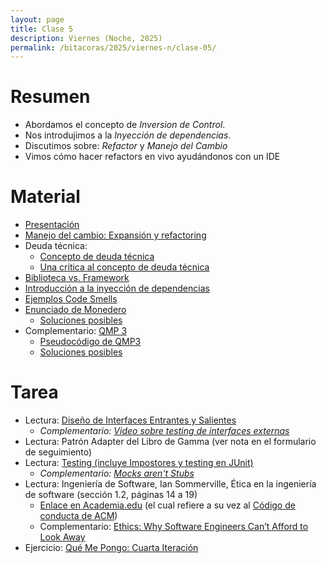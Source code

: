 ```yaml
---
layout: page
title: Clase 5
description: Viernes (Noche, 2025)
permalink: /bitacoras/2025/viernes-n/clase-05/
---
```



# Resumen

- Abordamos el concepto de _Inversion de Control_.
- Nos introdujimos a la _Inyección de dependencias_.
- Discutimos sobre: _Refactor_ y _Manejo del Cambio_
- Vimos cómo hacer refactors en vivo ayudándonos con un IDE

# Material

- [Presentación](https://docs.google.com/presentation/d/1Y53o0lifOgAMsdTTg9v4BSR94Pnf-K44mqz1rOy8oU4/edit#slide=id.g82d3d5330f_0_705)
- [Manejo del cambio: Expansión y refactoring](https://docs.google.com/document/d/1cAje0qwy3Cus_ob0r-tatbcT01sDFeLt3MmSVmLeSxk/edit?usp=sharing)
- Deuda técnica:
   - [Concepto de deuda técnica](https://www.youtube.com/watch?v=OfIYiyg1op8&t=400s)
   - [Una crítica al concepto de deuda técnica](https://www.youtube.com/watch?v=DvfMOJaIzhY)
- [Biblioteca vs. Framework](https://docs.google.com/document/d/1D_MCoh4J8kL1MAKNlbDgAMu2nYxri-81nZBYOPFWnO0/edit#heading=h.6ab0fffv8tld)
- [Introducción a la inyección de dependencias](https://docs.google.com/document/d/1GsW-hVF0XR76KunDILqkltyE1KIBvj3ldCCkyStjne0/edit?usp=sharing)
- [Ejemplos Code Smells](https://docs.google.com/document/d/1N-ZFQqcmge7TozZ1zOcW1tbFrn9IFEJm91X8MFGysik/edit?usp=sharing)
- [Enunciado de Monedero](https://github.com/dds-utn/dds-monedero-java8)
    - [Soluciones posibles](https://github.com/dds-utn/dds-monedero-java8/branches/all)
- Complementario: [QMP 3](https://docs.google.com/document/d/1XGb_Xt2v3viZY4RNky6zguL-ATv1iqEzHWhK4a6vsIk/edit)
    - [Pseudocódigo de QMP3](https://drive.google.com/file/d/1wRcRZSLDspmMMTtWlfB5c8P85moKgnQp/view?usp=sharing)
    - [Soluciones posibles](https://docs.google.com/document/d/1eMm7sRyyi-PJ8YFt0Ro2ecxfHBC6WJBlui7x21rFA2Q/edit#heading=h.uyku9mnteh0t)


# Tarea

- Lectura: [Diseño de Interfaces Entrantes y Salientes](https://docs.google.com/document/d/1LurA-bCEHhCsIPFiFg1rqfIdfe5SdS4wBePfG45nDqg/edit#)
   - _Complementario: [Video sobre testing de interfaces externas](https://www.youtube.com/watch?v=-p7_NUDLRB0&index=1&list=PLTpxfh7PF3OpJSMNNPaYxLJii3Xm7PPA_)_
- Lectura: Patrón Adapter del Libro de Gamma (ver nota en el formulario de seguimiento)
- Lectura: [Testing (incluye Impostores y testing en JUnit)]({{site.baseurl}}/apuntes/validacion)
   - _Complementario: [Mocks aren't Stubs](https://martinfowler.com/articles/mocksArentStubs.html)_
- Lectura: Ingeniería de Software, Ian Sommerville, Ética en la ingeniería de software (sección 1.2, páginas 14 a 19)
   - [Enlace en Academia.edu](https://www.academia.edu/25063155/Ingenieria_de_Software_Somerville) (el cual refiere a su vez al [Código de conducta de ACM](https://ethics.acm.org/code-of-ethics/software-engineering-code/))
   - Complementario: [Ethics: Why Software Engineers Can’t Afford to Look Away](https://ieeexplore.ieee.org/stamp/stamp.jsp?tp=&arnumber=10372461&tag=1)
- Ejercicio: [Qué Me Pongo: Cuarta Iteración](https://docs.google.com/document/d/1sy9S9EeIQr8fhatKnfTCgOfjVniJDu2viI-Av0gn0xY/edit)
